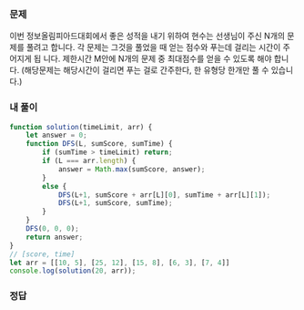 ### 문제
이번 정보올림피아드대회에서 좋은 성적을 내기 위하여 현수는 선생님이 주신 N개의 문제를 풀려고 합니다. 각 문제는 그것을 풀었을 때 얻는 점수와 푸는데 걸리는 시간이 주어지게 됩 니다. 제한시간 M안에 N개의 문제 중 최대점수를 얻을 수 있도록 해야 합니다. (해당문제는 해당시간이 걸리면 푸는 걸로 간주한다, 한 유형당 한개만 풀 수 있습니다.)

### 내 풀이
```js
function solution(timeLimit, arr) {
    let answer = 0;
    function DFS(L, sumScore, sumTime) {
        if (sumTime > timeLimit) return;
        if (L === arr.length) {
            answer = Math.max(sumScore, answer);
        }
        else {
            DFS(L+1, sumScore + arr[L][0], sumTime + arr[L][1]);
            DFS(L+1, sumScore, sumTime);
        }
    }
    DFS(0, 0, 0);
    return answer;
}
// [score, time]
let arr = [[10, 5], [25, 12], [15, 8], [6, 3], [7, 4]]
console.log(solution(20, arr));
```

### 정답
```js

```
